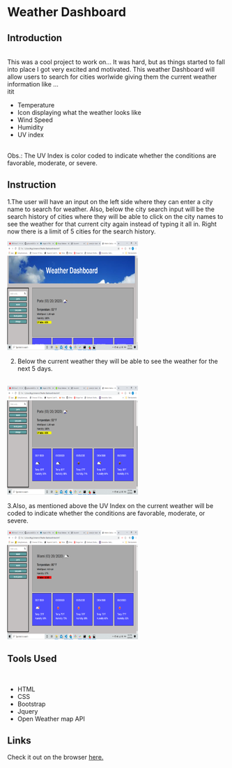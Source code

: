 # Weather Dashboard


## Introduction
<br>
This was a cool project to work on... It was hard, but as things started to fall into place I got very excited and motivated. This weather Dashboard will allow users to search for cities worlwide giving them the current weather information like ...
<br>itit 
<ul>
<li>Temperature</li>
<li>Icon displaying what the weather looks like</li>
<li>Wind Speed</li>
<li>Humidity</li>
<li>UV index</li>
</ul>
<br>
Obs.: The UV Index is color coded to indicate whether the conditions are favorable, moderate, or severe.

## Instruction

1.The user will have an input on the left side where they can enter a city name to search for weather. Also, below the city search input will be the search history of cities where they will be able to click on the city names to see the weather for that current city again instead of typing it all in. Right now there is a limit of 5 cities for the search history.
<br>

<img src = "images/getweather.png" alt="screenshot" width = "300px" height = "250px">
<br>

2. Below the current weather they will be able to see the weather for the next 5 days.
<br>

<img src="images/future.png" alt="screenshot" width = "300px" height = "250px">
<br>

3.Also, as mentioned above the UV Index on the current weather will be coded  to indicate whether the conditions are favorable, moderate, or severe.
<br>

<img src = "images/uvindex.png" alt="screenshot" width = "300px" height = "250px">



## Tools Used

<br>
<ul>
<li>HTML</li>
<li>CSS</li>
<li>Bootstrap</li>
<li>Jquery</li>
<li>Open Weather map API</li>
</ul>

## Links

<p>Check it out on the browser <a href = "https://gohucosta23.github.io/Weather-Dashboard/" target = "blank">here.</a></p>
